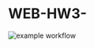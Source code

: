# WEB-HW3-
![example workflow](https://github.com/andrew-pahomov/WEB-HW3-/actions/workflows/main.yml/badge.svg)
